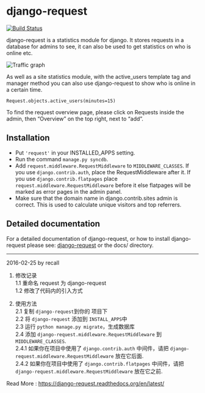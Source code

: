 django-request
==============

[![Build Status](http://img.shields.io/travis/kylef/django-request/master.svg?style=flat)](https://travis-ci.org/kylef/django-request)

django-request is a statistics module for django. It stores requests in a database for admins to see, it can also be used to get statistics on who is online etc.

![Traffic graph](docs/graph.png)

As well as a site statistics module, with the active_users template tag and manager method you can also use django-request to show who is online in a certain time.

    Request.objects.active_users(minutes=15)

To find the request overview page, please click on Requests inside the admin, then “Overview” on the top right, next to “add”.

Installation
------------

- Put `'request'` in your INSTALLED_APPS setting.
- Run the command `manage.py syncdb`.
- Add `request.middleware.RequestMiddleware` to `MIDDLEWARE_CLASSES`. If you use `django.contrib.auth`, place the RequestMiddleware after it. If you use `django.contrib.flatpages` place `request.middleware.RequestMiddleware` before it else flatpages will be marked as error pages in the admin panel.
- Make sure that the domain name in django.contrib.sites admin is correct. This is used to calculate unique visitors and top referrers.

Detailed documentation
----------------------

For a detailed documentation of django-request, or how to install django-request please see: [django-request](https://django-request.readthedocs.org/en/latest/) or the docs/ directory.



----------------------------------------------------
2016-02-25 by recall  

1. 修改记录  
    1.1 重命名 request 为 django-request  
    1.2 修改了代码内的引入方式  

2. 使用方法  
    2.1 复制 `django-request`到你的 项目下  
    2.2 将 `django-request` 添加到 `INSTALL_APPS`中  
    2.3 运行 `python manage.py migrate`，生成数据库  
    2.4 添加 `django-request.middleware.RequestMiddleware` 到 `MIDDLEWARE_CLASSES`.  
        2.4.1 如果你在项目中使用了 `django.contrib.auth` 中间件，请把 `django-request.middleware.RequestMiddleware` 放在它后面.  
        2.4.2 如果你在项目中使用了 `django.contrib.flatpages` 中间件，请把 `django-request.middleware.RequestMiddleware` 放在它之前.  


Read More : https://django-request.readthedocs.org/en/latest/  
